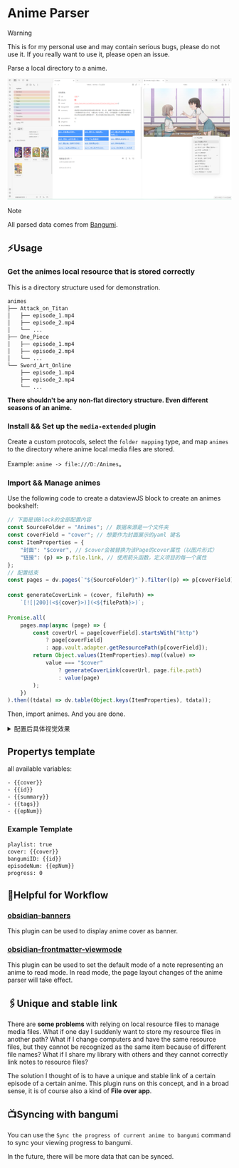 # Anime Parser

> [!WARNING]
> This is for my personal use and may contain serious bugs, please do not use it. If you really want to use it, please open an issue.

Parse a local directory to a anime.

![alt text](assets/screenshot.png)

> [!NOTE]  
> All parsed data comes from [Bangumi](https://bangumi.tv/).

## ⚡Usage

### Get the animes local resource that is stored correctly

This is a directory structure used for demonstration.

```
animes
├── Attack_on_Titan
│   ├── episode_1.mp4
│   ├── episode_2.mp4
│   └── ...
├── One_Piece
│   ├── episode_1.mp4
│   ├── episode_2.mp4
│   └── ...
└── Sword_Art_Online
    ├── episode_1.mp4
    ├── episode_2.mp4
    └── ...
```

**There shouldn't be any non-flat directory structure. Even different seasons of an anime.**

### Install && Set up the `media-extended` plugin

Create a custom protocols, select the `folder mapping` type, and map `animes` to the directory where anime local media files are stored.


Example: `anime -> file:///D:/Animes`。

### Import && Manage animes

Use the following code to create a dataviewJS block to create an animes bookshelf:

```js
// 下面是该Block的全部配置内容
const SourceFolder = "Animes"; // 数据来源是一个文件夹
const coverField = "cover"; // 想要作为封面展示的yaml 键名
const ItemProperties = {
	"封面": "$cover", // $cover会被替换为该Page的cover属性（以图片形式）
	"链接": (p) => p.file.link, // 使用箭头函数，定义项目的每一个属性
};
// 配置结束
const pages = dv.pages(`"${SourceFolder}"`).filter((p) => p[coverField]);

const generateCoverLink = (cover, filePath) =>
	`[![|200](<${cover}>)](<${filePath}>)`;

Promise.all(
	pages.map(async (page) => {
		const coverUrl = page[coverField].startsWith("http")
			? page[coverField]
			: app.vault.adapter.getResourcePath(p[coverField]);
		return Object.values(ItemProperties).map((value) =>
			value === "$cover"
				? generateCoverLink(coverUrl, page.file.path)
				: value(page)
		);
	})
).then((tdata) => dv.table(Object.keys(ItemProperties), tdata));
```

Then, import animes. And you are done.

<details>
<summary>配置后具体视觉效果</summary>

![](assets/image.png)

</details>

## Propertys template

all available variables:

```
- {{cover}}
- {{id}}
- {{summary}}
- {{tags}}
- {{epNum}}
```

### Example Template

```
playlist: true
cover: {{cover}}
bangumiID: {{id}}
episodeNum: {{epNum}}
progress: 0
```

## 📜Helpful for Workflow

### [obsidian-banners](https://github.com/noatpad/obsidian-banners)

This plugin can be used to display anime cover as banner.

### [obsidian-frontmatter-viewmode](https://github.com/AlexDavies8/obsidian-frontmatter-viewmode)

This plugin can be used to set the default mode of a note representing an anime to read mode. In read mode, the page layout changes of the anime parser will take effect.

## 🖇️Unique and stable link

There are **some problems** with relying on local resource files to manage media files. What if one day I suddenly want to store my resource files in another path? What if I change computers and have the same resource files, but they cannot be recognized as the same item because of different file names? What if I share my library with others and they cannot correctly link notes to resource files?

The solution I thought of is to have a unique and stable link of a certain episode of a certain anime. This plugin runs on this concept, and in a broad sense, it is of course also a kind of **File over app**.

## 📺Syncing with bangumi

You can use the `Sync the progress of current anime to bangumi` command to sync your viewing progress to bangumi.

In the future, there will be more data that can be synced.
